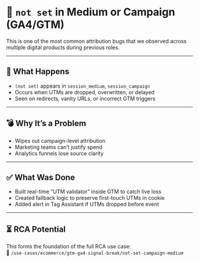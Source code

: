 # 🎯 `not set` in Medium or Campaign (GA4/GTM)

This is one of the most common attribution bugs that we observed across multiple digital products during previous roles.

---

## 🚨 What Happens

- `(not set)` appears in `session_medium`, `session_campaign`
- Occurs when UTMs are dropped, overwritten, or delayed
- Seen on redirects, vanity URLs, or incorrect GTM triggers

---

## 💣 Why It’s a Problem

- Wipes out campaign-level attribution
- Marketing teams can’t justify spend
- Analytics funnels lose source clarity

---

## ✅ What Was Done

- Built real-time “UTM validator” inside GTM to catch live loss
- Created fallback logic to preserve first-touch UTMs in cookie
- Added alert in Tag Assistant if UTMs dropped before event

---

## ⏳ RCA Potential

This forms the foundation of the full RCA use case:  
📁 `/use-cases/ecommerce/gtm-ga4-signal-break/not-set-campaign-medium`
